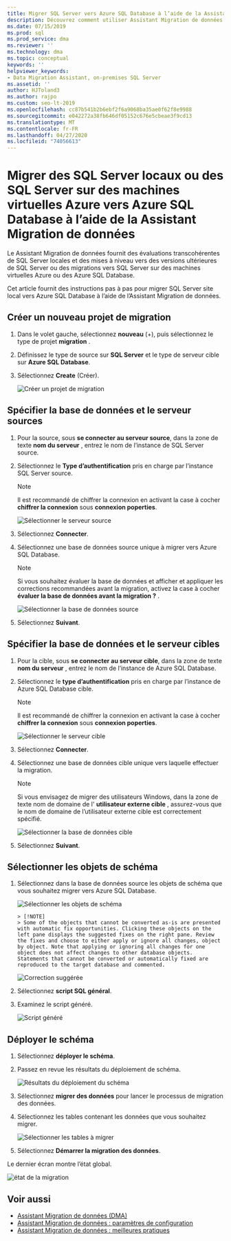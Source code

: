 ```yaml
---
title: Migrer SQL Server vers Azure SQL Database à l’aide de la Assistant Migration de données
description: Découvrez comment utiliser Assistant Migration de données pour migrer un SQL Server local vers Azure SQL Database
ms.date: 07/15/2019
ms.prod: sql
ms.prod_service: dma
ms.reviewer: ''
ms.technology: dma
ms.topic: conceptual
keywords: ''
helpviewer_keywords:
- Data Migration Assistant, on-premises SQL Server
ms.assetid: ''
author: HJToland3
ms.author: rajpo
ms.custom: seo-lt-2019
ms.openlocfilehash: cc87b541b2b6ebf2f6a9068ba35ae0f62f8e9988
ms.sourcegitcommit: e042272a38fb646df05152c676e5cbeae3f9cd13
ms.translationtype: MT
ms.contentlocale: fr-FR
ms.lasthandoff: 04/27/2020
ms.locfileid: "74056613"
---
```

# <a name="migrate-on-premises-sql-server-or-sql-server-on-azure-vms-to-azure-sql-database-using-the-data-migration-assistant"></a>Migrer des SQL Server locaux ou des SQL Server sur des machines virtuelles Azure vers Azure SQL Database à l’aide de la Assistant Migration de données

Le Assistant Migration de données fournit des évaluations transcohérentes de SQL Server locales et des mises à niveau vers des versions ultérieures de SQL Server ou des migrations vers SQL Server sur des machines virtuelles Azure ou des Azure SQL Database.

Cet article fournit des instructions pas à pas pour migrer SQL Server site local vers Azure SQL Database à l’aide de l’Assistant Migration de données.

## <a name="create-a-new-migration-project"></a>Créer un nouveau projet de migration

1. Dans le volet gauche, sélectionnez **nouveau** (+), puis sélectionnez le type de projet **migration** .

2. Définissez le type de source sur **SQL Server** et le type de serveur cible sur **Azure SQL Database**.

3. Sélectionnez **Create** (Créer).

   ![Créer un projet de migration](../dma/media/NewCreate1.png)

## <a name="specify-the-source-server-and-database"></a>Spécifier la base de données et le serveur sources

1. Pour la source, sous **se connecter au serveur source**, dans la zone de texte **nom du serveur** , entrez le nom de l’instance de SQL Server source.

2. Sélectionnez le **Type d’authentification** pris en charge par l’instance SQL Server source.

   > [!NOTE]
   > Il est recommandé de chiffrer la connexion en activant la case à cocher **chiffrer la connexion** sous **connexion poperties**.

    ![Sélectionner le serveur source](../dma/media/select-source-server.png)

3. Sélectionnez **Connecter**.

4. Sélectionnez une base de données source unique à migrer vers Azure SQL Database.

   > [!NOTE]
   > Si vous souhaitez évaluer la base de données et afficher et appliquer les corrections recommandées avant la migration, activez la case à cocher **évaluer la base de données avant la migration ?** .

    ![Sélectionner la base de données source](../dma/media/select-source-database.png)

5. Sélectionnez **Suivant**.

## <a name="specify-the-target-server-and-database"></a>Spécifier la base de données et le serveur cibles

1. Pour la cible, sous **se connecter au serveur cible**, dans la zone de texte **nom du serveur** , entrez le nom de l’instance de Azure SQL Database. 

2. Sélectionnez le **type d’authentification** pris en charge par l’instance de Azure SQL Database cible.

   > [!NOTE]
   > Il est recommandé de chiffrer la connexion en activant la case à cocher **chiffrer la connexion** sous **connexion poperties**.

     ![Sélectionner le serveur cible](../dma/media/select-target-server.png)

3. Sélectionnez **Connecter**.

4. Sélectionnez une base de données cible unique vers laquelle effectuer la migration.

   > [!NOTE]
   > Si vous envisagez de migrer des utilisateurs Windows, dans la zone de texte nom de domaine de l' **utilisateur externe cible** , assurez-vous que le nom de domaine de l’utilisateur externe cible est correctement spécifié.

    ![Sélectionner la base de données cible](../dma/media/select-target-database.png)

5. Sélectionnez **Suivant**.

## <a name="select-schema-objects"></a>Sélectionner les objets de schéma

1. Sélectionnez dans la base de données source les objets de schéma que vous souhaitez migrer vers Azure SQL Database.

    ![Sélectionner les objets de schéma](../dma/media/select-schema-objects.png)

       > [!NOTE]
       > Some of the objects that cannot be converted as-is are presented with automatic fix opportunities. Clicking these objects on the left pane displays the suggested fixes on the right pane. Review the fixes and choose to either apply or ignore all changes, object by object. Note that applying or ignoring all changes for one object does not affect changes to other database objects. Statements that cannot be converted or automatically fixed are reproduced to the target database and commented.

    ![Correction suggérée](../dma/media/suggested-fix.png)

2. Sélectionnez **script SQL général**.

3. Examinez le script généré.

    ![Script généré](../dma/media/generated-script.png)

## <a name="deploy-schema"></a>Déployer le schéma

1. Sélectionnez **déployer le schéma**.

2. Passez en revue les résultats du déploiement de schéma.

    ![Résultats du déploiement du schéma](../dma/media/schema-deployment-results.png)

3. Sélectionnez **migrer des données** pour lancer le processus de migration des données.

4. Sélectionnez les tables contenant les données que vous souhaitez migrer.

    ![Sélectionner les tables à migrer](../dma/media/select-tables-to-migrate.png) 

5. Sélectionnez **Démarrer la migration des données**.

Le dernier écran montre l’état global.

   ![état de la migration](../dma/media/migration-status.png) 

## <a name="see-also"></a>Voir aussi

* [Assistant Migration de données (DMA)](../dma/dma-overview.md)
* [Assistant Migration de données : paramètres de configuration](../dma/dma-configurationsettings.md)
* [Assistant Migration de données : meilleures pratiques](../dma/dma-bestpractices.md)
